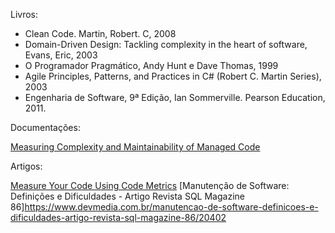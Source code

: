 
Livros:

+ Clean Code. Martin, Robert. C, 2008
+ Domain-Driven Design: Tackling complexity in the heart of software, Evans, Eric, 2003
+ O Programador Pragmático, Andy Hunt e Dave Thomas, 1999
+ Agile Principles, Patterns, and Practices in C# (Robert C. Martin Series), 2003
+ Engenharia de Software, 9ª Edição, Ian Sommerville. Pearson Education, 2011.

Documentações:

[Measuring Complexity and Maintainability of Managed Code](https://msdn.microsoft.com/en-us/library/bb385910.aspx)

Artigos:

[Measure Your Code Using Code Metrics](https://www.c-sharpcorner.com/article/measure-your-code-using-code-metrics/)
[Manutenção de Software: Definições e Dificuldades - Artigo Revista SQL Magazine 86]https://www.devmedia.com.br/manutencao-de-software-definicoes-e-dificuldades-artigo-revista-sql-magazine-86/20402